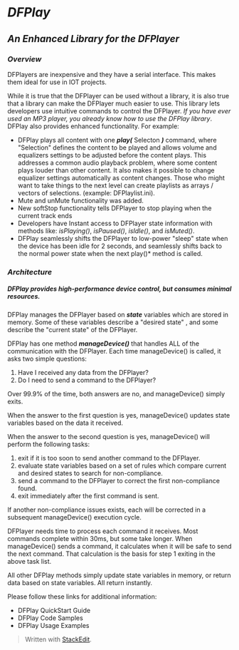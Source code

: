 
# ***DFPlay***
## *An Enhanced Library for the DFPlayer*

### *Overview*
DFPlayers are inexpensive and they have a serial interface. This makes them ideal for use in IOT projects.

While it is true that the DFPlayer can be used without a library, it is also true that a library can make the DFPlayer much easier to use. This library lets developers use intuitive commands to control the DFPlayer. *If you have ever used an MP3 player, you already know how to use the DFPlay library*. DFPlay also provides enhanced functionality. For example: 
* DFPlay plays all content with one ***play(*** Selecton ***)*** command, where "Selection" defines the content to be played and allows volume and equalizers settings to be adjusted before the content plays.  This addresses a common audio playback problem, where some content plays louder than other content. It also makes it possible to change equalizer settings automatically as content changes. Those who might want to take things to the next level can create playlists as arrays / vectors of selections. (example: DFPlaylist.ini). 
* Mute and unMute functionality was added.
* New softStop functionality tells DFPlayer to stop playing when the current track ends 
* Developers have Instant access to DFPlayer state information with methods like:  *isPlaying()*, *isPaused()*, *isIdle()*, and *isMuted()*.
* DFPlay seamlessly shifts the DFPlayer  to low-power "sleep" state when the device has been idle for 2 seconds, and seamlessly shifts back to the normal power state when the next play()* method is called.
### *Architecture*
##### DFPlay provides high-performance device control, but consumes minimal resources.
DFPlay manages the DFPlayer based on ***state*** variables which are stored in memory. Some of these variables describe a "desired state" , and some describe the "current state" of the DFPlayer.


DFPlay has one method ***manageDevice()*** that handles ALL of the communication with the DFPlayer. Each time manageDevice() is called, it asks two simple questions: 
1. Have I received any data from the DFPlayer?
2. Do I need to send a command to the DFPlayer?

Over 99.9% of the time, both answers are no, and manageDevice() simply exits. 

When the answer to the first question is yes, manageDevice() updates state variables based on the data it received.

When the answer to the second question is yes, manageDevice() will perform the following tasks:

 1. exit if it is too soon to send another command to the DFPlayer.
 2. evaluate state variables based on a set of rules which compare current and desired states to search for non-compliance.
 3. send a command to the DFPlayer to correct the first non-compliance found.
 4. exit immediately after the first command is sent. 
 
If another non-compliance issues exists, each  will be corrected in a subsequent manageDevice() execution cycle. 

DFPlayer needs time to process each command it receives. Most commands complete within 30ms, but some take longer. When manageDevice() sends a command, it calculates when it will be safe to send the next command. That calculation is the basis for step 1 exiting in the above task list. 

All other DFPlay methods simply update state variables in memory, or return data based on state variables. All return instantly. 

Please follow these links for additional information:

 - DFPlay QuickStart Guide
 - DFPlay Code Samples
 - DFPlay Usage Examples

> Written with [StackEdit](https://stackedit.io/).